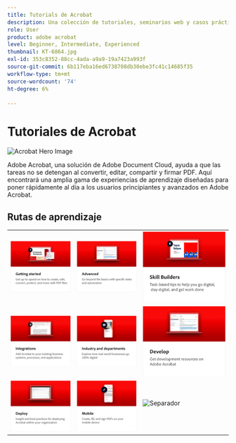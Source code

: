 ```yaml
---
title: Tutorials de Acrobat
description: Una colección de tutoriales, seminarios web y casos prácticos para Adobe Acrobat
role: User
product: adobe acrobat
level: Beginner, Intermediate, Experienced
thumbnail: KT-6864.jpg
exl-id: 353c8352-88cc-4ada-a9a9-19a7423a993f
source-git-commit: 6b117eba16ed6738708db30ebe3fc41c14685f35
workflow-type: tm+mt
source-wordcount: '74'
ht-degree: 6%

---
```


# Tutoriales de Acrobat

![Acrobat Hero Image](assets/Hero_Acrobat.jpg)

Adobe Acrobat, una solución de Adobe Document Cloud, ayuda a que las tareas no se detengan al convertir, editar, compartir y firmar PDF. Aquí encontrará una amplia gama de experiencias de aprendizaje diseñadas para poner rápidamente al día a los usuarios principiantes y avanzados en Adobe Acrobat.

## Rutas de aprendizaje

<table style="table-layout:fixed">
<tr>
  <td>
    <a href="getting-started/getting-started-overview.md">
      <img alt="Introducción" src="assets/acrobat_title_getting_started.png" />
    </a>
  </td>
  <td>
    <a href="advanced-tasks/advanced-tasks-overview.md">
      <img alt="Tareas avanzadas" src="assets/acrobat_title_advanced_tasks.png" />
    </a>
  </td>
  <td>
    <a href="skill-builder/skill-builder-webinars.md">
      <img alt="Skill Builder" src="assets/acrobat_title_skill_builder.png" />
    </a>
  </td>
</tr>
<tr>
  <td>
    <a href="integrate/integrate-overview.md">
      <img alt="Integraciones" src="assets/acrobat_title_integrate.png" />
    </a>
  </td>
  <td>
    <a href="industry/industry-overview.md">
      <img alt="Sectores y departamentos" src="assets/acrobat_title_industry.png" />
    </a>
  </td>  
  <td>
    <a href="develop/develop-overview.md">
      <img alt="Revelar" src="assets/acrobat_title_develop.png" />
    </a>
  </td>
</tr>
<tr>
  <td>
    <a href="deploy/deploy-overview.md">
      <img alt="Implementación" src="assets/acrobat_title_deploy.png" />
    </a>
  </td>
  <td>
    <a href="mobile/mobile-overview.md">
      <img alt="Móvil" src="assets/acrobat_title_mobile.png" />
    </a>
  </td>  
  <td>
   <img alt="Separador" src="assets/Whitespacer.png" />
    <div>
    <br>
  </td>
</tr>
</table>
